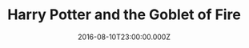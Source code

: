 ---
title: "Harry Potter and the Goblet of Fire"
year: 2005
date: 2016-08-10T23:00:00.000Z
permalink: /almanac/movies/2016-08-11-harry-potter-and-the-goblet-of-fire/index.html
rating: 3
tmdbid: 674
---